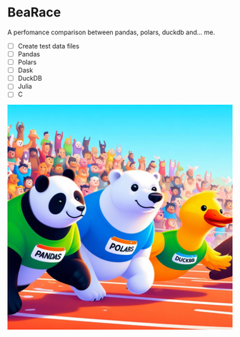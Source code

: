# BeaRace

A perfomance comparison between pandas, polars, duckdb and... me.
- [ ] Create test data files
- [ ] Pandas
- [ ] Polars
- [ ] Dask
- [ ] DuckDB
- [ ] Julia
- [ ] C

![Illustration of a panda, a polar bear and a duck preparing for a running contest](bears-and-ducks.jpg)
